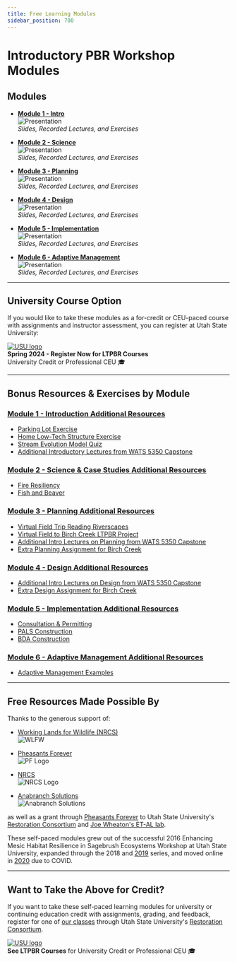 ```yaml
---
title: Free Learning Modules
sidebar_position: 700
---
```


# Introductory PBR Workshop Modules

## Modules

- [**Module 1 - Intro**](/workshops/2020/SGI/Modules/module1)  
  ![Presentation](/img/diagrams/presentation.png)  
  *Slides, Recorded Lectures, and Exercises*

- [**Module 2 - Science**](/workshops/2020/SGI/Modules/module2)  
  ![Presentation](/img/diagrams/presentation.png)  
  *Slides, Recorded Lectures, and Exercises*

- [**Module 3 - Planning**](/workshops/2020/SGI/Modules/module3)  
  ![Presentation](/img/diagrams/presentation.png)  
  *Slides, Recorded Lectures, and Exercises*

- [**Module 4 - Design**](/workshops/2020/SGI/Modules/module4)  
  ![Presentation](/img/diagrams/presentation.png)  
  *Slides, Recorded Lectures, and Exercises*

- [**Module 5 - Implementation**](/workshops/2020/SGI/Modules/module5)  
  ![Presentation](/img/diagrams/presentation.png)  
  *Slides, Recorded Lectures, and Exercises*

- [**Module 6 - Adaptive Management**](/workshops/2020/SGI/Modules/module6)  
  ![Presentation](/img/diagrams/presentation.png)  
  *Slides, Recorded Lectures, and Exercises*

---

## University Course Option

If you would like to take these modules as a for-credit or CEU-paced course with assignments and instructor assessment, you can register at Utah State University:

[![USU logo](/img/sponsors/USU.png)](/workshops/2024/USU)  
**Spring 2024 - Register Now for LTPBR Courses**  
University Credit or Professional CEU 🎓

---

## Bonus Resources & Exercises by Module

### [Module 1 - Introduction Additional Resources](/resources/Topics/01_Overview/)

- [Parking Lot Exercise](/resources/Topics/01_Overview/parkinglot.html)
- [Home Low-Tech Structure Exercise](/resources/Topics/01_Overview/homeversion.html)
- [Stream Evolution Model Quiz](/resources/Topics/01_Overview/sem.html)
- [Additional Introductory Lectures from WATS 5350 Capstone](http://capstone.restoration.usu.edu/Course_Topics/WATS_5350/Low-Tech/intro.html)

### [Module 2 - Science & Case Studies Additional Resources](/resources/Topics/02_Science/)

- [Fire Resiliency](/resources/Topics/02_Science/fire.html)
- [Fish and Beaver](/resources/Topics/02_Science/fish.html)

### [Module 3 - Planning Additional Resources](/resources/Topics/03_Planning/)

- [Virtual Field Trip Reading Riverscapes](/resources/Topics/03_Planning/sturcturalForcing.html)
- [Virtual Field to Birch Creek LTPBR Project](/resources/Topics/03_Planning/birchcreek.html)
- [Additional Intro Lectures on Planning from WATS 5350 Capstone](http://capstone.restoration.usu.edu/Course_Topics/WATS_5350/Low-Tech/planning.html)
- [Extra Planning Assignment for Birch Creek](http://capstone.restoration.usu.edu/Course_Topics/WATS_5350/Low-Tech/Projects/birch/birchplanning.html)

### [Module 4 - Design Additional Resources](/resources/Topics/04_Design/)

- [Additional Intro Lectures on Design from WATS 5350 Capstone](http://capstone.restoration.usu.edu/Course_Topics/WATS_5350/Low-Tech/planning.html)
- [Extra Design Assignment for Birch Creek](http://capstone.restoration.usu.edu/Course_Topics/WATS_5350/Low-Tech/Projects/birch/birchdesign.html)

### [Module 5 - Implementation Additional Resources](/resources/Topics/05_Implementation/)

- [Consultation & Permitting](/resources/Topics/05_Implementation/permitting.html)
- [PALS Construction](/resources/Topics/05_Implementation/PALS.html)
- [BDA Construction](/resources/Topics/05_Implementation/BDAs.html)

### [Module 6 - Adaptive Management Additional Resources](/resources/Topics/06_AdaptiveMgt/)

- [Adaptive Management Examples](/resources/Topics/06_AdaptiveMgt/adaptivemgt.html)

---

## Free Resources Made Possible By

Thanks to the generous support of:

- [Working Lands for Wildlife (NRCS)](https://www.nrcs.usda.gov/wps/portal/nrcs/detailfull/national/programs/initiatives/?cid=steldevb1027671)  
  ![WLFW](/img/sponsors/WLFW.png)

- [Pheasants Forever](https://pheasantsforever.org/Hunt/pheasant-hunting.aspx)  
  ![PF Logo](/img/sponsors/pf-logo_2.png)

- [NRCS](https://www.nrcs.usda.gov/wps/portal/nrcs/detailfull/national/programs/initiatives/?cid=steldevb1027671)  
  ![NRCS Logo](/img/sponsors/usda-nrcs-logo_1_orig.png)

- [Anabranch Solutions](http://anabranchsolutions.com)  
  ![Anabranch Solutions](/img/sponsors/anabranchsolutionslogo-square-450_10.png)

as well as a grant through [Pheasants Forever](https://www.pheasantsforever.org/) to Utah State University's [Restoration Consortium](http://restoration.usu.edu/) and [Joe Wheaton's ET-AL lab](http://etal.joewheaton.org/).

These self-paced modules grew out of the successful 2016 Enhancing Mesic Habitat Resilience in Sagebrush Ecosystems Workshop at Utah State University, expanded through the 2018 and [2019](/workshops/2019/SGI/) series, and moved online in [2020](/workshops/2020/SGI/) due to COVID.

---

## Want to Take the Above for Credit?

If you want to take these self-paced learning modules for university or continuing education credit with assignments, grading, and feedback, register for one of [our classes](/workshops/uni) through Utah State University's [Restoration Consortium](http://restoration.usu.edu).

[![USU logo](/img/sponsors/USU.png)](/workshops/uni)  
**See LTPBR Courses** for University Credit or Professional CEU 🎓
